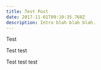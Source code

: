 ```yaml
---
title: Test Post
date: 2017-11-01T09:10:35.768Z
description: Intro blah blah blah.
---
```

Test

Test test

Test test test
